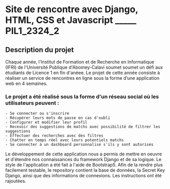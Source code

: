 # Site de rencontre avec Django, HTML, CSS et Javascript _____ PIL1_2324_2 

## Description du projet 
  Chaque année, l'Institut de Formation et de Recherche en Informatique (IFRI) de l'Université Publique d'Abomey-Calavi soumet soumet un défi aux étudiants de Licence 1 en fin d'anéee. Le projet de cette année consiste à réaliser un service de rencontres en ligne sous la forme d’une application web en 4 semaines.
### Le projet a été réalisé sous la forme d'un réseau social où les utilisateurs peuvent : 
    - Se connecter ou s'inscrire
    - Récupérer leurs mots de passe en cas d'oubli
    - Configurer et modifier leur profil
    - Recevoir des suggestions de matchs avec possibilité de filtrer les suggestions
    - Effectuer des recherches avec des filtres
    - Chatter en temps réel avec leurs potentiels matchs
    - Se connecter à un dashboard personnalisé s'ils y sont autorisés

  Le développement de cette application nous a permis de mettre en oeuvre et d'étendre nos connaissances du framework Django et de sa logique. Le style de l'application a été fait à l'aide de Bootstrap5.
Afin de la rendre plus facilement testable, le repository contient la base de données, la Secret Key Django, ainsi que des informations de connexions. Les instructions ont été rajoutées.
    

